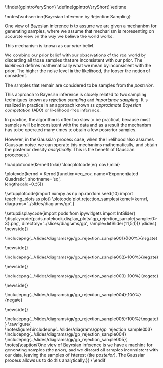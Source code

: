 \ifndef{gpIntroVeryShort}
\define{gpIntroVeryShort}
\editme

\notes{\subsection{Bayesian Inference by Rejection Sampling}

One view of Bayesian inference is to assume we are given a mechanism for generating samples, where we assume that mechanism is representing on accurate view on the way we believe the world works. 

This mechanism is known as our *prior* belief. 

We combine our prior belief with our observations of the real world by discarding all those samples that are inconsistent with our prior. The *likelihood* defines mathematically what we mean by inconsistent with the prior. The higher the noise level in the likelihood, the looser the notion of consistent.

The samples that remain are considered to be samples from the *posterior*. 

This approach to Bayesian inference is closely related to two sampling techniques known as *rejection sampling* and *importance sampling*. It is realized in practice in an approach known as *approximate Bayesian computation* (ABC) or likelihood-free inference. 

In practice, the algorithm is often too slow to be practical, because most samples will be inconsistent with the data and as a result the mechanism has to be operated many times to obtain a few posterior samples. 

However, in the Gaussian process case, when the likelihood also assumes Gaussian noise, we can operate this mechanims mathematically, and obtain the posterior density *analytically*. This is the benefit of Gaussian processes.}

\loadplotcode{Kernel}{mlai}
\loadplotcode{eq_cov}{mlai}

\plotcode{kernel = Kernel(function=eq_cov,
                     name='Exponentiated Quadratic',
                     shortname='eq',					 
					 lengthscale=0.25)}


\setupplotcode{import numpy as np
np.random.seed(10)
import teaching_plots as plot}
\plotcode{plot.rejection_samples(kernel=kernel, 
    diagrams='../slides/diagrams/gp')}


\setupdisplaycode{import pods
from ipywidgets import IntSlider}
\displaycode{pods.notebook.display_plots('gp_rejection_sample{sample:0>3}.png', 
                            directory='../slides/diagrams/gp', 
							sample=IntSlider(1,1,5,1))}
\slides{
\newslide{}

\includepng{../slides/diagrams/gp/gp_rejection_sample001}{100%}{negate}

\newslide{}

\includepng{../slides/diagrams/gp/gp_rejection_sample002}{100%}{negate}

\newslide{}

\includepng{../slides/diagrams/gp/gp_rejection_sample003}{100%}{negate}

\newslide{}

\includepng{../slides/diagrams/gp/gp_rejection_sample004}{100%}{negate}

\newslide{} 

\includepng{../slides/diagrams/gp/gp_rejection_sample005}{100%}{negate}
}
\rawfigure{
\notesfigure{\includepng{../slides/diagrams/gp/gp_rejection_sample003}
\includepng{../slides/diagrams/gp/gp_rejection_sample004}
\includepng{../slides/diagrams/gp/gp_rejection_sample005}}
\notes{\caption{One view of Bayesian inference is we have a machine for generating samples (the *prior*), and we discard all samples inconsistent with our data, leaving the samples of interest (the *posterior*). The Gaussian process allows us to do this analytically.}}
}
\endif
